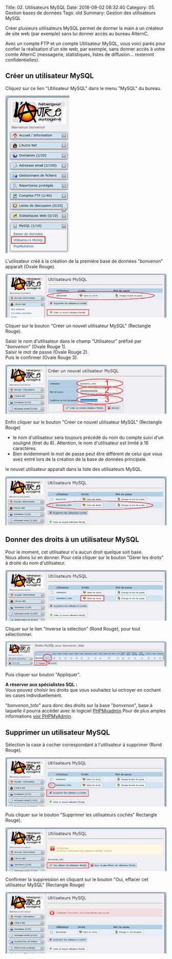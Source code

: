 Title: 02. Utilisateurs MySQL 
Date: 2018-09-02 08:32:40
Category: 05. Gestion bases de données
Tags: old
Summary: Gestion des utilisateurs MySQL

Créer plusieurs utilisateurs MySQL permet de donner la main à un créateur de site web (par exemple) sans lui donner accès au bureau AlternC. 

Avec un compte FTP et un compte Utilisateur MySQL, vous voici parés pour confier la réalisation d'un site web, par exemple, sans donner accès à votre comte AlternC (messagerie, statistiques, listes de diffusion... resteront confidentielles). 

## Créer un utilisateur MySQL

Cliquez sur ce lien "Utilisateur MySQL" dans le menu "MySQL" du bureau.

![](../img/bdd_user.jpg)

L'utilisateur créé à la création de la première base de données "*bonvenon*" apparaît (Ovale Rouge).

![](../img/bdd_user1.jpg)

Cliquer sur le bouton "Créer un nouvel utilisateur MySQL" (Rectangle Rouge).

Saisir le nom d'utilisateur dans le champ "Utilisateur" préfixé par "*bonvenon*" (Ovale Rouge 1).  
Saisir le mot de passe (Ovale Rouge 2).  
Puis le confirmer (Ovale Rouge 3).

![](../img/bdd_user2.jpg)

Enfin cliquer sur le bouton "Créer ce nouvel utilisateur MySQL" (Rectangle Rouge)

- le nom d'utilisateur sera toujours précédé du nom du compte suivi d'un souligné (tiret du 8). Attention, le nom d'utilisateur est limité à 16 caractères.
- Bien évidemment le mot de passe peut être différent de celui que vous avez entré lors de la création de la base de données principale.

le nouvel utilisateur apparaît dans la liste des utilisateurs MySQL.

![](../img/bdd_user3.jpg)

## Donner des droits à un utilisateur MySQL

Pour le moment, cet utilisateur n'a aucun droit quelque soit base.  
Nous allons lui en donner. Pour cela cliquer sur le bouton "Gérer les droits" à droite du nom d'utilisateur.

![](../img/bdd_user4.jpg)

Cliquer sur le lien "Inverse la sélection" (Rond Rouge), pour tout sélectionner.

![](../img/bdd_user5.jpg)

Puis cliquer sur bouton "Appliquer".

**A réserver aux spécialistes SQL :**  
Vous pouvez choisir les droits que vous souhaitez lui octroyer en cochant les cases individuellement.

"*bonvenon*\_toto" aura donc des droits sur la base "*bonvenon*", base à laquelle il pourra accéder avec le logiciel [PHPMyadmin](https://admin.lautre.net/alternc-sql/)
Pour de plus amples informations [voir PHPMyAdmin](http://aide.lautre.net/03-phpmyadmin.html).

## Supprimer un utilisateur MySQL

Sélection la case à cocher correspondant à l'utilisateur à supprimer (Rond Rouge).

![](../img/bdd_user6.jpg)

Puis cliquer sur le bouton "Supprimer les utilisateurs cochés" Rectangle Rouge).

![](../img/bdd_user7.jpg)

Confirmer la suppression en cliquant sur le bouton "Oui, effacer cet utilisateur MySQL" (Rectangle Rouge)

![](../img/bdd_user8.jpg)



